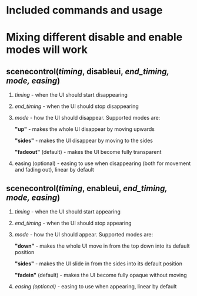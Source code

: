 # Included commands and usage
# Mixing different disable and enable modes will work
## scenecontrol(_timing_, disableui, _end_timing, mode, easing_)
1. _timing_ - when the UI should start disappearing
2. _end_timing_ - when the UI should stop disappearing
3. _mode_ - how the UI should disappear. Supported modes are:

      **"up"** - makes the whole UI disappear by moving upwards 
  
      **"sides"** - makes the UI disappear by moving to the sides
  
      **"fadeout"** (default) - makes the UI become fully transparent
  
4. easing (optional) - easing to use when disappearing (both for movement and fading out), linear by default
## scenecontrol(_timing_, enableui, _end_timing, mode, easing_)
1. _timing_ - when the UI should start appearing
2. _end_timing_ - when the UI should stop appearing
3. _mode_ - how the UI should appear. Supported modes are:

      **"down"** - makes the whole UI move in from the top down into its default position
  
      **"sides"** - makes the UI slide in from the sides into its default position
  
      **"fadein"** (default) - makes the UI become fully opaque without moving
  
4. _easing (optional)_ - easing to use when appearing, linear by default
